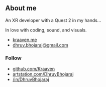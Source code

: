## About me

An XR developer with a Quest 2 in my hands...

In love with coding, sound, and visuals.

- [kraaven.me](https://kraaven.me)
- [dhruv.bhojaraj@gmail.com](mailto:dhruv.bhojaraj@gmail.com)

### Follow

- [github.com/Kraaven](https://github.com/Kraaven)
- [artstation.com/DhruvBhojaraj](https://www.artstation.com/dhruvbhojaraj5)
- [/in/DhruvBhojaraj](https://www.linkedin.com/in/dhruv-bhojaraj-787485250/)